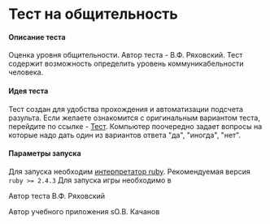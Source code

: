 # Тест на общительность

#### Описание теста
Оценка уровня общительности. Автор теста - В.Ф. Ряховский. Тест содержит возможность определить уровень коммуникабельности человека. 

#### Идея теста
Тест создан для удобства прохождения и автоматизации подсчета разульта. Если желаете ознакомится с оригинальным вариантом
 теста, перейдите по ссылке - [Тест](http://psylist.net/praktikum/00003.htm). 
Компьютер поочередно задает вопросы на которые надо дать один из вариантов ответа "да", "иногда", "нет".


#### Параметры запуска
Для запуска необходим [интерпретатор ruby](https://ru.wikipedia.org/wiki/Ruby). Рекомендуемая версия `ruby >= 2.4.3`
Для запуска игры необходимо в 

Автор теста В.Ф. Ряховский

Автор учебного приложения sО.В. Качанов